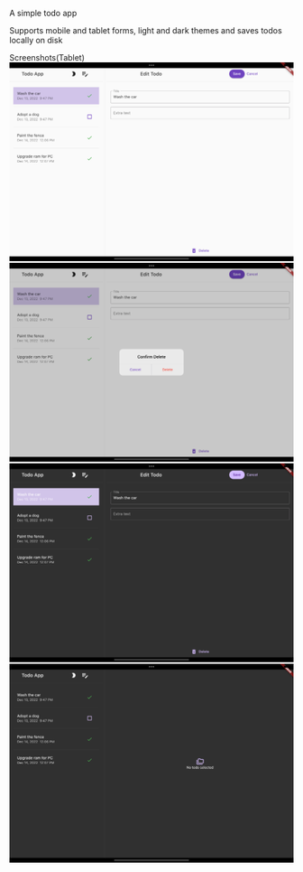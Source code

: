 A simple todo app

Supports mobile and tablet forms, light and dark themes and saves todos locally on disk

Screenshots(Tablet)
![alt text](readme_images/todo1.png)
![alt text](readme_images/todo2.png)
![alt text](readme_images/todo3.png)
![alt text](readme_images/todo4.png)
